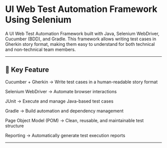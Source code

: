 # UI Web Test Automation Framework Using Selenium

A UI Web Test Automation Framework built with Java, Selenium WebDriver, Cucumber (BDD), and Gradle.
This framework allows writing test cases in Gherkin story format, making them easy to understand for both technical and non-technical team members.

---

## 🚀 Key Feature
Cucumber + Gherkin → Write test cases in a human-readable story format

Selenium WebDriver → Automate browser interactions

JUnit → Execute and manage Java-based test cases

Gradle → Build automation and dependency management

Page Object Model (POM) → Clean, reusable, and maintainable test structure

Reporting → Automatically generate test execution reports

---
